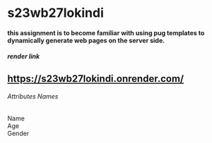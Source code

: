 # s23wb27lokindi
#### this assignment is to become familiar with using pug templates to dynamically generate web pages on the server side.
##### render link
https://s23wb27lokindi.onrender.com/
---
###### Attributes Names
Name<br>
Age<br>
Gender<br>
